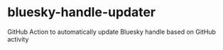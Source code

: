 # bluesky-handle-updater
GitHub Action to automatically update Bluesky handle based on GitHub activity
